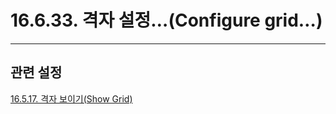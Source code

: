 # 16.6.33. 격자 설정…(Configure grid…)

***

## 관련 설정

[16.5.17. 격자 보이기(Show Grid)](./16-05-17-show-grid.md)